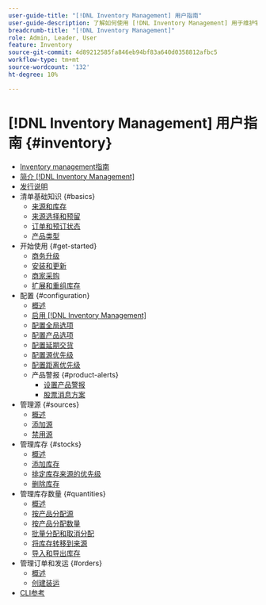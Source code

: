 ```yaml
---
user-guide-title: "[!DNL Inventory Management] 用户指南"
user-guide-description: 了解如何使用 [!DNL Inventory Management] 用于维护销售数量和处理发运以完成的功能 [!DNL Commerce] 订单。
breadcrumb-title: "[!DNL Inventory Management]"
role: Admin, Leader, User
feature: Inventory
source-git-commit: 4d89212585fa846eb94bf83a640d0358812afbc5
workflow-type: tm+mt
source-wordcount: '132'
ht-degree: 10%

---
```



# [!DNL Inventory Management] 用户指南 {#inventory}

- [Inventory management指南](guide-overview.md)
- [简介 [!DNL Inventory Management]](introduction.md)
- [发行说明](release-notes.md)
- 清单基础知识 {#basics}
   - [来源和库存](sources-stocks.md)
   - [来源选择和预留](selection-reservations.md)
   - [订单和预订状态](order-status.md)
   - [产品类型](product-types.md)
- 开始使用 {#get-started}
   - [商务升级](migrate.md)
   - [安装和更新](install-update.md)
   - [商家采购](merchant-sourcing.md)
   - [扩展和重组库存](expand-restructure.md)
- 配置 {#configuration}
   - [概述](configuration.md)
   - [启用 [!DNL Inventory Management]](enable.md)
   - [配置全局选项](global-options.md)
   - [配置产品选项](product-options.md)
   - [配置延期交货](backorders.md)
   - [配置源优先级](source-priority-algorithm.md)
   - [配置距离优先级](distance-priority-algorithm.md)
   - 产品警报 {#product-alerts}
      - [设置产品警报](alert-setup.md)
      - [股票消息方案](stock-messages.md)
- 管理源 {#sources}
   - [概述](sources-manage.md)
   - [添加源](sources-add.md)
   - [禁用源](sources-disable.md)
- 管理库存 {#stocks}
   - [概述](stocks-manage.md)
   - [添加库存](stocks-add.md)
   - [排定库存来源的优先级](stocks-prioritize-sources.md)
   - [删除库存](stocks-delete.md)
- 管理库存数量 {#quantities}
   - [概述](quantities-manage.md)
   - [按产品分配源](sources-assign-per-product.md)
   - [按产品分配数量](quantities-assign-per-product.md)
   - [批量分配和取消分配](bulk-assignment.md)
   - [将库存转移到来源](inventory-transfer.md)
   - [导入和导出库存](inventory-import-export.md)
- 管理订单和发运 {#orders}
   - [概述](shipments.md)
   - [创建装运](shipments-create.md)
- [CLI参考](cli.md)
